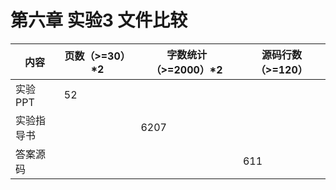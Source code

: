 # 第六章 实验3 文件比较

| 内容       | 页数（>=30）*2 | 字数统计（>=2000）*2 | 源码行数（>=120） |
| ---------- | -------------- | -------------------- | ----------------- |
| 实验PPT    | 52             |                      |                   |
| 实验指导书 |                | 6207                 |                   |
| 答案源码   |                |                      | 611               |

